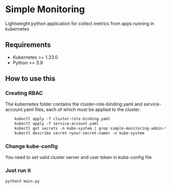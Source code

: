 # Simple Monitoring

Lightweight python application for collect metrics from apps running in kubernetes

## Requirements

 * Kubernetes >= 1.23.0
 * Python >= 3.9

## How to use this

### Creating RBAC

The kubernetes folder contains the cluster-role-binding.yaml and service-account.yaml files,
each of which must be applied to the cluster.

```txt
    kubectl apply -f cluster-role-binding.yaml
    kubectl apply -f service-account.yaml
    kubectl get secrets -n kube-system | grep simple-monitoring-admin-token
    kubectl describe secret <your-secret-name> -n kube-system
```

### Change kube-config

 You need to set valid cluster server and user token in kube-config file
 
### Just run it

```angular2html
python3 main.py
```